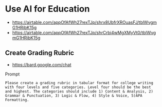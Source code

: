 # Use AI for Education

* https://airtable.com/appOfAfWh27rexTJp/shrx8UbfrXROuasFJ/tblWvgmG1HRibK15g
* https://airtable.com/appOfAfWh27rexTJp/shrCrbi4wMgXMyVt0/tblWvgmG1HRibK15g

## Create Grading Rubric

* https://bard.google.com/chat

Prompt

```
Please create a grading rubric in tabular format for college writing with four levels and five categories. Level four should be the best and highest. The categories should include 1) Content & Analysis, 2) Grammar & Punctuation, 3) Logic & Flow, 4) Style & Voice, 5)APA Formatting.
```

